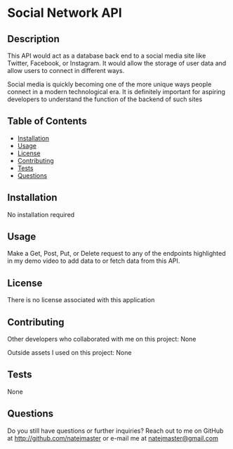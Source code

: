 # Social Network API

## Description
This API would act as a database back end to a social media site like Twitter, Facebook, or Instagram. It would allow the storage of user data and allow users to connect in different ways.

Social media is quickly becoming one of the more unique ways people connect in a modern technological era. It is definitely important for aspiring developers to understand the function of the backend of such sites
    
## Table of Contents
- [Installation](#installation)
- [Usage](#usage)
- [License](#license)
- [Contributing](#contributing)
- [Tests](#tests)
- [Questions](#questions)

## Installation
No installation required

## Usage
Make a Get, Post, Put, or Delete request to any of the endpoints highlighted in my demo video to add data to or fetch data from this API.

## License


There is no license associated with this application
    
## Contributing
Other developers who collaborated with me on this project: None

Outside assets I used on this project: None
    
## Tests
None
    
## Questions
Do you still have questions or further inquiries? Reach out to me on GitHub at http://github.com/natejmaster or e-mail me at natejmaster@gmail.com

